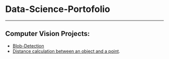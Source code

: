 # Data-Science-Portofolio

______________________________


## Computer Vision Projects:


- [Blob-Detection](https://github.com/Ahmed-Ousama/Data-Science-Portofolio/tree/main/Computer%20Vision/Blob-Detection)
- [Distance calculation between an object and a point](https://github.com/Ahmed-Ousama/Data-Science-Portofolio/tree/main/Computer%20Vision/Distance-calculation-between-an-object-and-a-point-main).


